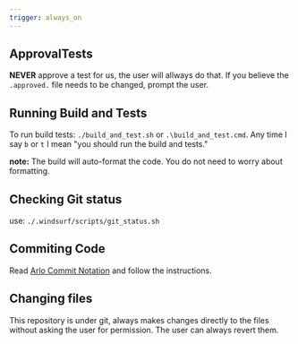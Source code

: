 ```yaml
---
trigger: always_on
---
```



## ApprovalTests

**NEVER** approve a test for us, the user will allways do that. If you believe the `.approved.` file needs to be changed, prompt the user.


## Running Build and Tests

To run build tests: `./build_and_test.sh` or `.\build_and_test.cmd`. Any time I say `b` or `t` I mean "you should run the build and tests."

**note:** The build will auto-format the code.
You do not need to worry about formatting.

## Checking Git status

use: `./.windsurf/scripts/git_status.sh`


## Commiting Code

Read [Arlo Commit Notation](../ArloCommitNotation.process.md) and follow the instructions.

## Changing files

This repository is under git, always makes changes directly to the files without asking the user for permission. The user can always revert them.